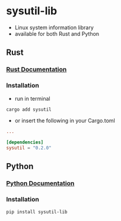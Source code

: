 # sysutil-lib
- Linux system information library
- available for both Rust and Python

## Rust
### [Rust Documentation](https://github.com/ryzeon-dev/sysutil/rust/README.md)
### Installation
- run in terminal
```bash
cargo add sysutil
```
- or insert the following in your Cargo.toml 
```toml
...

[dependencies]
sysutil = "0.2.0"
```

## Python
### [Python Documentation](https://github.com/ryzeon-dev/sysutil/python3/README.md)
### Installation
```bash
pip install sysutil-lib
```